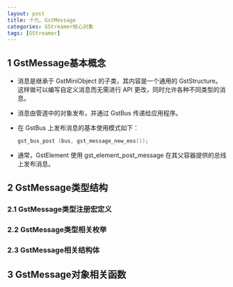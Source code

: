 ```yaml
---
layout: post
title: 十九、GstMessage
categories: GStreamer核心对象
tags: [GStreamer]
---
```


## 1 GstMessage基本概念

- 消息是继承于 GstMiniObject 的子类，其内容是一个通用的 GstStructure。这样做可以编写自定义消息而无需进行 API 更改，同时允许各种不同类型的消息。

- 消息由管道中的对象发布，并通过 GstBus 传递给应用程序。

- 在 GstBus 上发布消息的基本使用模式如下：
  ```c
  gst_bus_post (bus, gst_message_new_eos());
  ```

- 通常，GstElement 使用 gst_element_post_message 在其父容器提供的总线上发布消息。

## 2 GstMessage类型结构

### 2.1 GstMessage类型注册宏定义

### 2.2 GstMessage类型相关枚举

### 2.3 GstMessage相关结构体

## 3 GstMessage对象相关函数